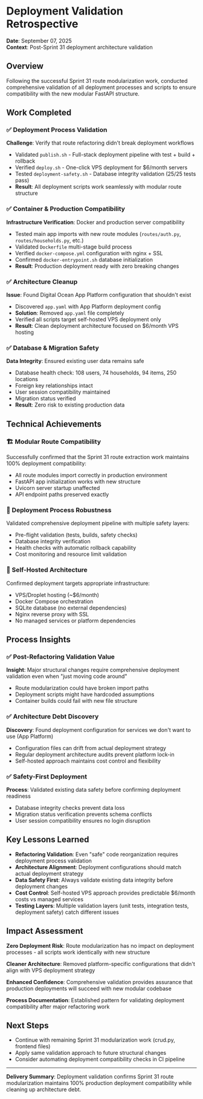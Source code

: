 # Deployment Validation Retrospective
**Date**: September 07, 2025  
**Context**: Post-Sprint 31 deployment architecture validation

## Overview
Following the successful Sprint 31 route modularization work, conducted comprehensive validation of all deployment processes and scripts to ensure compatibility with the new modular FastAPI structure.

## Work Completed

### ✅ Deployment Process Validation
**Challenge**: Verify that route refactoring didn't break deployment workflows
- Validated `publish.sh` - Full-stack deployment pipeline with test + build + rollback
- Verified `deploy.sh` - One-click VPS deployment for $6/month servers  
- Tested `deployment-safety.sh` - Database integrity validation (25/25 tests pass)
- **Result**: All deployment scripts work seamlessly with modular route structure

### ✅ Container & Production Compatibility
**Infrastructure Verification**: Docker and production server compatibility
- Tested main app imports with new route modules (`routes/auth.py`, `routes/households.py`, etc.)
- Validated `Dockerfile` multi-stage build process
- Verified `docker-compose.yml` configuration with nginx + SSL
- Confirmed `docker-entrypoint.sh` database initialization
- **Result**: Production deployment ready with zero breaking changes

### ✅ Architecture Cleanup
**Issue**: Found Digital Ocean App Platform configuration that shouldn't exist
- Discovered `app.yaml` with App Platform deployment config
- **Solution**: Removed `app.yaml` file completely
- Verified all scripts target self-hosted VPS deployment only
- **Result**: Clean deployment architecture focused on $6/month VPS hosting

### ✅ Database & Migration Safety
**Data Integrity**: Ensured existing user data remains safe
- Database health check: 108 users, 74 households, 94 items, 250 locations
- Foreign key relationships intact
- User session compatibility maintained
- Migration status verified
- **Result**: Zero risk to existing production data

## Technical Achievements

### 🏗️ Modular Route Compatibility
Successfully confirmed that the Sprint 31 route extraction work maintains 100% deployment compatibility:
- All route modules import correctly in production environment
- FastAPI app initialization works with new structure
- Uvicorn server startup unaffected
- API endpoint paths preserved exactly

### 🔧 Deployment Process Robustness
Validated comprehensive deployment pipeline with multiple safety layers:
- Pre-flight validation (tests, builds, safety checks)
- Database integrity verification
- Health checks with automatic rollback capability
- Cost monitoring and resource limit validation

### 🚀 Self-Hosted Architecture
Confirmed deployment targets appropriate infrastructure:
- VPS/Droplet hosting (~$6/month)
- Docker Compose orchestration
- SQLite database (no external dependencies)
- Nginx reverse proxy with SSL
- No managed services or platform dependencies

## Process Insights

### ✅ Post-Refactoring Validation Value
**Insight**: Major structural changes require comprehensive deployment validation even when "just moving code around"
- Route modularization could have broken import paths
- Deployment scripts might have hardcoded assumptions
- Container builds could fail with new file structure

### ✅ Architecture Debt Discovery
**Discovery**: Found deployment configuration for services we don't want to use (App Platform)
- Configuration files can drift from actual deployment strategy
- Regular deployment architecture audits prevent platform lock-in
- Self-hosted approach maintains cost control and flexibility

### ✅ Safety-First Deployment
**Process**: Validated existing data safety before confirming deployment readiness
- Database integrity checks prevent data loss
- Migration status verification prevents schema conflicts
- User session compatibility ensures no login disruption

## Key Lessons Learned

- **Refactoring Validation**: Even "safe" code reorganization requires deployment process validation
- **Architecture Alignment**: Deployment configurations should match actual deployment strategy
- **Data Safety First**: Always validate existing data integrity before deployment changes
- **Cost Control**: Self-hosted VPS approach provides predictable $6/month costs vs managed services
- **Testing Layers**: Multiple validation layers (unit tests, integration tests, deployment safety) catch different issues

## Impact Assessment

**Zero Deployment Risk**: Route modularization has no impact on deployment processes - all scripts work identically with new structure

**Cleaner Architecture**: Removed platform-specific configurations that didn't align with VPS deployment strategy

**Enhanced Confidence**: Comprehensive validation provides assurance that production deployments will succeed with new modular codebase

**Process Documentation**: Established pattern for validating deployment compatibility after major refactoring work

## Next Steps
- Continue with remaining Sprint 31 modularization work (crud.py, frontend files)
- Apply same validation approach to future structural changes
- Consider automating deployment compatibility checks in CI pipeline

---

**Delivery Summary**: Deployment validation confirms Sprint 31 route modularization maintains 100% production deployment compatibility while cleaning up architecture debt.